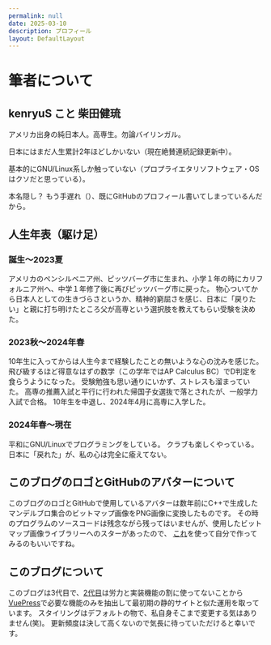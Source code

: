 ```yaml
---
permalink: null
date: 2025-03-10
description: プロフィール
layout: DefaultLayout
---
```


# 筆者について

## kenryuS こと 柴田健琉

アメリカ出身の純日本人。高専生。勿論バイリンガル。

日本にはまだ人生累計2年ほどしかいない（現在絶賛連続記録更新中）。

基本的にGNU/Linux系しか触っていない（プロプライエタリソフトウェア・OSはクソだと思っている）。

本名隠し？ もう手遅れ（）、既にGitHubのプロフィール書いてしまっているんだから。

## 人生年表（駆け足）

### 誕生〜2023夏

アメリカのペンシルベニア州、ピッツバーグ市に生まれ、小学１年の時にカリフォルニア州へ、中学１年修了後に再びピッツバーグ市に戻った。
物心ついてから日本人としての生きづらさというか、精神的窮屈さを感じ、日本に「戻りたい」と親に打ち明けたところ父が高専という選択肢を教えてもらい受験を決めた。

### 2023秋〜2024年春

10年生に入ってからは人生今まで経験したことの無いような心の沈みを感じた。
飛び級するほど得意なはずの数学（この学年ではAP Calculus BC）でD判定を食らうようになった。
受験勉強も思い通りにいかず、ストレスも溜まっていた。
高専の推薦入試と平行に行われた帰国子女選抜で落とされたが、一般学力入試で合格。
10年生を中退し、2024年4月に高専に入学した。

### 2024年春〜現在

平和にGNU/Linuxでプログラミングをしている。
クラブも楽しくやっている。
日本に「戻れた」が、私の心は完全に瘉えてない。

## このブログのロゴとGitHubのアバターについて

このブログのロゴとGitHubで使用しているアバターは数年前にC++で生成したマンデルブロ集合のビットマップ画像をPNG画像に変換したものです。
その時のプログラムのソースコードは残念ながら残ってはいませんが、使用したビットマップ画像ライブラリーへのスターがあったので、
[これ](https://github.com/ArashPartow/bitmap)を使って自分で作ってみるのもいいですね。

## このブログについて

このブログは3代目で、[2代目](https://github.com/kenryuS/blog)は労力と実装機能の割に使ってないことから[VuePress](https://vuepress.vuejs.org/)で必要な機能のみを抽出して最初期の静的サイトと似た運用を取っています。
スタイリングはデフォルトの物で、私自身そこまで変更する気はありません(笑)。
更新頻度は決して高くないので気長に待っていただけると幸いです。
